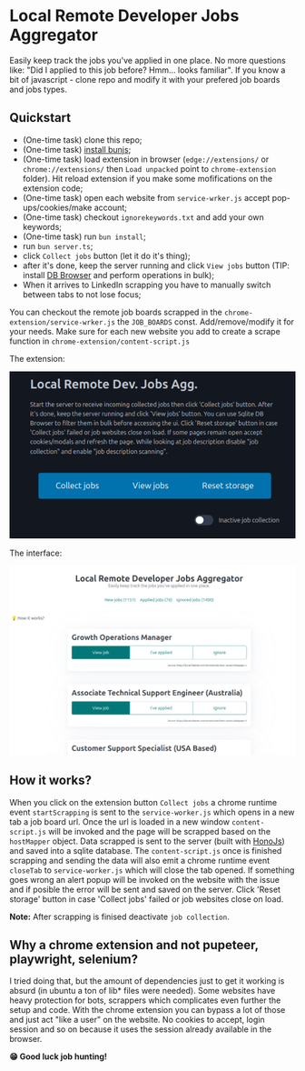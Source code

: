 # Local Remote Developer Jobs Aggregator

Easily keep track the jobs you've applied in one place. 
No more questions like: "Did I applied to this job before? Hmm... looks familiar". 
If you know a bit of javascript - clone repo and modify it with your prefered job boards and jobs types.


## Quickstart

- (One-time task) clone this repo;
- (One-time task) [install bunjs](https://bun.sh/docs/installation);
- (One-time task) load extension in browser (`edge://extensions/` or `chrome://extensions/` then `Load unpacked` point to `chrome-extension` folder). Hit reload extension if you make some mofifications on the extension code;
- (One-time task) open each website from `service-wrker.js` accept pop-ups/cookies/make account;
- (One-time task) checkout `ignorekeywords.txt` and add your own keywords;
- (One-time task) run `bun install`;
- run `bun server.ts`;
- click `Collect jobs` button (let it do it's thing);
- after it's done, keep the server running and click `View jobs` button (TIP: install [DB Browser](https://sqlitebrowser.org/) and perform operations in bulk);
- When it arrives to LinkedIn scrapping you have to manually switch between tabs to not lose focus;

You can checkout the remote job boards scrapped in the `chrome-extension/service-wrker.js` the `JOB_BOARDS` const. Add/remove/modify it for your needs. Make sure for each new website you add to create a scrape function in `chrome-extension/content-script.js`  


The extension:

![](./pics/popext.png)

The interface:

![](./pics/board.png)



## How it works?

When you click on the extension button `Collect jobs` a chrome runtime event `startScrapping` is sent to the `service-worker.js` which opens in a new tab a job board url. 
Once the url is loaded in a new window `content-script.js` will be invoked and the page will be scrapped based on the `hostMapper` object. Data scrapped is sent to the server (built with [HonoJs](https://hono.dev/)) and saved into a sqlite database.
The `content-script.js` once is finished scrapping and sending the data will also emit a chrome runtime event `closeTab` to `service-worker.js` which will close the tab opened.
If something goes wrong an alert popup will be invoked on the website with the issue and if posible the error will be sent and saved on the server. Click 'Reset storage' button in case 'Collect jobs' failed or job websites close on load.

**Note:** 
After scrapping is finised deactivate `job collection`. 



## Why a chrome extension and not pupeteer, playwright, selenium?

I tried doing that, but the amount of dependencies just to get it working is absurd (in ubuntu a ton of lib* files were needed).
Some websites have heavy protection for bots, scrappers which complicates even further the setup and code.
With the chrome extension you can bypass a lot of those and just act "like a user" on the website.
No cookies to accept, login session and so on because it uses the session already available in the browser.


**😁 Good luck job hunting!**


<!-- 

This is The Mother of All VC Lists


The first step of a successful fundraising process is a large list of investors that invest in your stage and segment. Here are some lists to get started 👇 

💰𝗩𝗖𝘀 𝗯𝘆 𝗦𝘁𝗮𝗴𝗲:
⬪ Pre-Seed: https://lnkd.in/gnxYgFF8
⬪ Seed: https://lnkd.in/g7rntFQa
⬪ Seed & Series A: https://lnkd.in/gU_PZwra
⬪ Below 200 Million: https://lnkd.in/g4QhNsjV

𝗩𝗖𝘀 𝗯𝘆 𝗟𝗼𝗰𝗮𝘁𝗶𝗼𝗻:
⬪ US VCs: https://lnkd.in/gDcKfxwD
⬪ NYC VCs: https://lnkd.in/gMKTstBz
⬪ European VCs: https://lnkd.in/gZC4qqxW
⬪ UK VCs: https://lnkd.in/gkPYUKH3
⬪ French VCs: https://lnkd.in/g2bHpUYd
⬪ Spanish VCs: https://lnkd.in/gBD_7rRY
⬪ Baltic VCs: https://lnkd.in/gx2iHdDS
⬪ Australian VCs: https://lnkd.in/gbFnpmRX
⬪ Indian VCs: https://lnkd.in/durcuiUw
⬪ Singapore VCs: https://mapofthemoney.com/

𝗩𝗖𝘀 𝗯𝘆 𝗜𝗻𝗱𝘂𝘀𝘁𝗿𝘆:
⬪ Climate VCs: https://lnkd.in/d__3NqRC
⬪ Deep Tech VCs: https://lnkd.in/gqTqjKJu
⬪ HealthTech VCs: https://lnkd.in/gMWDprYC
⬪ Consumer VCs: https://lnkd.in/ganPEBgV
⬪ FinTech VCs: https://lnkd.in/gWFADRuP

😇 𝗔𝗻𝗴𝗲𝗹𝘀:
⬪ US Founders Investing: https://lnkd.in/gHtZZY2y
⬪ SaaS Angels: https://lnkd.in/g3z9sBAE
⬪ US Women: https://lnkd.in/gd4JefpG
⬪ Global Women: https://lnkd.in/gYAW3avh
⬪ Australia: https://lnkd.in/gxYmwaTb
⬪ Africa: https://lnkd.in/g3z-cx6z
⬪ Middle East: https://lnkd.in/ghZ5PeQF

🌱 𝗔𝗰𝗰𝗲𝗹𝗲𝗿𝗮𝘁𝗼𝗿𝘀:
⬪ Every Accelerator: https://lnkd.in/dncseAmE

 -->